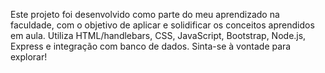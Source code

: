 Este projeto foi desenvolvido como parte do meu aprendizado na faculdade, com o objetivo de aplicar e solidificar os conceitos aprendidos em aula. Utiliza HTML/handlebars, CSS, JavaScript, Bootstrap, Node.js, Express e integração com banco de dados. Sinta-se à vontade para explorar!

